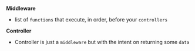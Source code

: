 
**Middleware**
 - list of `functions` that execute, in order, before your `controllers`

**Controller**
 - Controller is just a `middleware` but with the intent on returning some `data`

